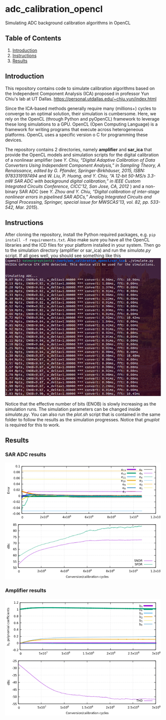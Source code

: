 # adc_calibration_opencl
Simulating ADC background calibration algorithms in OpenCL

## Table of Contents
1. [Introduction](#introduction)
2. [Instructions](#instructions)
3. [Results](#results)





## Introduction

This repository contains code to simulate calibration algorithms based on the Independent Component Analysis (ICA) proposed in professor Yun Chiu's lab at UT Dallas.
https://personal.utdallas.edu/~chiu.yun/index.html

Since the ICA-based methods generally require many (millions+) cycles to converge to an optimal solution, their simulation is cumbersome. Here, we rely on the OpenCL (through Python and pyOpenCL) framework to leverage these long simulations to a GPU. OpenCL (Open Computing Language) is a framework for writing programs that execute across heterogeneous platforms. OpenCL uses a specific version o C for programming these devices.

The repository contains 2 directories, namely **amplifier** and **sar_ica** that provide the OpenCL models and simulation scripts for the digital calibration of a nonlinear amplifier (see *Y. Chiu, “Digital Adaptive Calibration of Data Converters Using Independent Component Analysis,” in Sampling Theory, A Renaissance, edited by G. Pfander, Springer-Birkhäuser, 2015, ISBN: 9783319197494* and *W. Liu, P. Huang, and Y. Chiu, “A 12-bit 50-MS/s 3.3-mW SAR ADC with background digital calibration,” in IEEE Custom Integrated Circuits Conference, CICC’12, San Jose, CA, 2012* ) and a non-binary SAR ADC (see *Y. Zhou and Y. Chiu, “Digital calibration of inter-stage nonlinear errors in pipelined SAR ADCs,” Analog Integrated Circuits and Signal Processing, Springer, special issue for MWSCAS’13, vol. 82, pp. 533-542, Mar. 2015*).


## Instructions

After cloning the repository, install the Python required packages, e.g. `pip install -f requirements.txt`. Also make sure you have all the OpenCL libraries and the ICD files for your platform installed in your system. Then go to the simulation directory (amplifier or sar_ica) and run the *simulate.py* script. If all goes well, you should see something like this
![running](https://raw.githubusercontent.com/taimurrabuske/adc_calibration_opencl/main/doc/running.png)

Notice that the effective number of bits (ENOB) is slowly increasing as the simulation runs. The simulation parameters can be changed inside *simulate.py*. You can also run the *plot.sh* script that is contained in the same folder to follow the  results as the simulation progresses. Notice that *gnuplot* is required for this to work.

## Results
### SAR ADC results
![amplifier](https://raw.githubusercontent.com/taimurrabuske/adc_calibration_opencl/main/doc/sar_ica_plot.png)

### Amplifier results
![sar_ica](https://raw.githubusercontent.com/taimurrabuske/adc_calibration_opencl/main/doc/amplifier_plot.png)
